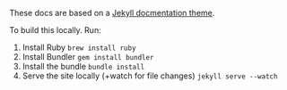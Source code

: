 These docs are based on a [Jekyll docmentation theme](http://idratherbewriting.com/documentation-theme-jekyll/). 

To build this locally. Run:
1. Install Ruby `brew install ruby`
2. Install Bundler `gem install bundler`
2. Install the bundle `bundle install`
3. Serve the site locally (+watch for file changes) `jekyll serve --watch`
